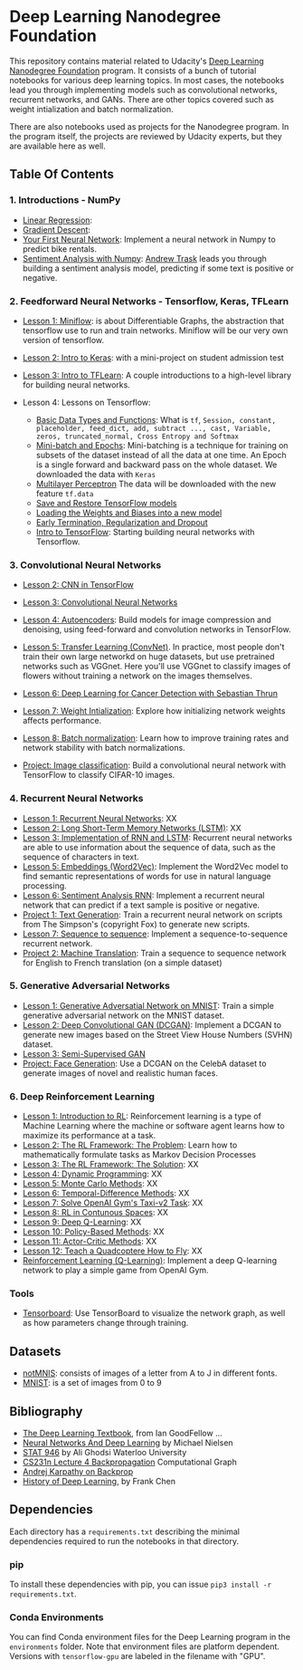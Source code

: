 # Deep Learning Nanodegree Foundation

This repository contains material related to Udacity's [Deep Learning Nanodegree Foundation](https://www.udacity.com/course/deep-learning-nanodegree-foundation--nd101) program. It consists of a bunch of tutorial notebooks for various deep learning topics. In most cases, the notebooks lead you through implementing models such as convolutional networks, recurrent networks, and GANs. There are other topics covered such as weight intialization and batch normalization.

There are also notebooks used as projects for the Nanodegree program. In the program itself, the projects are reviewed by Udacity experts, but they are available here as well.

## Table Of Contents

### 1. Introductions - NumPy

* [Linear Regression](https://github.com/geilerloui/deep-learning/blob/master/linear-regression/Regression.ipynb):
* [Gradient Descent](https://github.com/geilerloui/deep-learning/blob/master/gradient-descent/GradientDescent.ipynb): 
* [Your First Neural Network](https://github.com/udacity/deep-learning/tree/master/first-neural-network): Implement a neural network in Numpy to predict bike rentals.
* [Sentiment Analysis with Numpy](https://github.com/udacity/deep-learning/tree/master/sentiment-network): [Andrew Trask](http://iamtrask.github.io/) leads you through building a sentiment analysis model, predicting if some text is positive or negative.

### 2. Feedforward Neural Networks - Tensorflow, Keras, TFLearn

* [Lesson 1: Miniflow](): is about Differentiable Graphs, the abstraction that tensorflow use to run and train networks. Miniflow will be our very own version of tensorflow.
* [Lesson 2: Intro to Keras](https://github.com/geilerloui/deep-learning/tree/master/student-admissions-keras): with a mini-project on student admission test
* [Lesson 3: Intro to TFLearn](https://github.com/udacity/deep-learning/tree/master/intro-to-tflearn): A couple introductions to a high-level library for building neural networks.

* Lesson 4: Lessons on Tensorflow: 
  * [Basic Data Types and Functions](https://github.com/geilerloui/deep-learning/blob/master/Lesson_NeuralNets/Intro_to_TensorFlow.ipynb): What is ```tf```, ```Session, constant, placeholder, feed_dict, add, subtract ..., cast, Variable, zeros, truncated_normal, Cross Entropy and Softmax```
  * [Mini-batch and Epochs](https://github.com/geilerloui/deep-learning/blob/master/Lesson_NeuralNets/Mini-batch_Epochs.ipynb): Mini-batching is a technique for training on subsets of the dataset instead of all the data at one time. An Epoch is a single forward and backward pass on the whole dataset. We downloaded the data with ```Keras```
  * [Multilayer Perceptron](https://github.com/geilerloui/deep-learning/blob/master/Lesson_NeuralNets/Deep_Neural_Network-1.ipynb) The data will be downloaded with the new feature ```tf.data```
  * [Save and Restore TensorFlow models](https://github.com/geilerloui/deep-learning/blob/master/Lesson_NeuralNets/Deep_Neural_Network-2_Save_Restore_models.ipynb)
  * [Loading the Weights and Biases into a new model](https://github.com/geilerloui/deep-learning/blob/master/Lesson_NeuralNets/Deep_Neural_Network-3_Loading_weights_in_new_model.ipynb)
  * [Early Termination, Regularization and Dropout](https://github.com/geilerloui/deep-learning/blob/master/Lesson_NeuralNets/Deep_Neural_Network-4_Early_termination_regularization_dropout.ipynb)
  * [Intro to TensorFlow](https://github.com/udacity/deep-learning/tree/master/intro-to-tensorflow): Starting building neural networks with Tensorflow.


### 3. Convolutional Neural Networks

* [Lesson 2: CNN in TensorFlow]()
* [Lesson 3: Convolutional Neural Networks]()
* [Lesson 4: Autoencoders](https://github.com/udacity/deep-learning/tree/master/autoencoder): Build models for image compression and denoising, using feed-forward and convolution networks in TensorFlow.
* [Lesson 5: Transfer Learning (ConvNet)](https://github.com/udacity/deep-learning/tree/master/transfer-learning). In practice, most people don't train their own large networkd on huge datasets, but use pretrained networks such as VGGnet. Here you'll use VGGnet to classify images of flowers without training a network on the images themselves.
* [Lesson 6: Deep Learning for Cancer Detection with Sebastian Thrun]()

* [Lesson 7: Weight Intialization](https://github.com/udacity/deep-learning/tree/master/weight-initialization): Explore how initializing network weights affects performance.
* [Lesson 8: Batch normalization](https://github.com/udacity/deep-learning/tree/master/batch-norm): Learn how to improve training rates and network stability with batch normalizations.

* [Project: Image classification](https://github.com/udacity/deep-learning/tree/master/image-classification): Build a convolutional neural network with TensorFlow to classify CIFAR-10 images.

### 4. Recurrent Neural Networks

* [Lesson 1: Recurrent Neural Networks](): XX
* [Lesson 2: Long Short-Term Memory Networks (LSTM)](): XX
* [Lesson 3: Implementation of RNN and LSTM](https://github.com/udacity/deep-learning/tree/master/intro-to-rnns): Recurrent neural networks are able to use information about the sequence of data, such as the sequence of characters in text.
* [Lesson 5: Embeddings (Word2Vec)](https://github.com/udacity/deep-learning/tree/master/embeddings): Implement the Word2Vec model to find semantic representations of words for use in natural language processing.
* [Lesson 6: Sentiment Analysis RNN](https://github.com/udacity/deep-learning/tree/master/sentiment-rnn): Implement a recurrent neural network that can predict if a text sample is positive or negative.
* [Project 1: Text Generation](https://github.com/udacity/deep-learning/tree/master/tv-script-generation): Train a recurrent neural network on scripts from The Simpson's (copyright Fox) to generate new scripts.
* [Lesson 7: Sequence to sequence](https://github.com/udacity/deep-learning/tree/master/seq2seq): Implement a sequence-to-sequence recurrent network.
* [Project 2: Machine Translation](https://github.com/udacity/deep-learning/tree/master/language-translation): Train a sequence to sequence network for English to French translation (on a simple dataset)

### 5. Generative Adversarial Networks

* [Lesson 1: Generative Adversatial Network on MNIST](https://github.com/udacity/deep-learning/tree/master/gan_mnist): Train a simple generative adversarial network on the MNIST dataset.
* [Lesson 2: Deep Convolutional GAN (DCGAN)](https://github.com/udacity/deep-learning/tree/master/dcgan-svhn): Implement a DCGAN to generate new images based on the Street View House Numbers (SVHN) dataset.
* [Lesson 3: Semi-Supervised GAN](https://github.com/geilerloui/deep-learning/tree/master/semi-supervised)
* [Project: Face Generation](https://github.com/udacity/deep-learning/tree/master/face_generation): Use a DCGAN on the CelebA dataset to generate images of novel and realistic human faces.

### 6. Deep Reinforcement Learning

* [Lesson 1: Introduction to RL](https://github.com/geilerloui/deep-learning/blob/master/reinforcement-learning/Lesson-1.md): Reinforcement learning is a type of Machine Learning where the machine or software agent learns how to maximize its performance at a task.
* [Lesson 2: The RL Framework: The Problem](): Learn how to mathematically formulate tasks as Markov Decision Processes
* [Lesson 3: The RL Framework: The Solution](): XX
* [Lesson 4: Dynamic Programming](): XX
* [Lesson 5: Monte Carlo Methods](): XX
* [Lesson 6: Temporal-Difference Methods](): XX
* [Lesson 7: Solve OpenAI Gym's Taxi-v2 Task](): XX
* [Lesson 8: RL in Contunous Spaces](): XX
* [Lesson 9: Deep Q-Learning](): XX
* [Lesson 10: Policy-Based Methods](): XX
* [Lesson 11: Actor-Critic Methods](): XX
* [Lesson 12: Teach a Quadcoptere How to Fly](): XX
* [Reinforcement Learning (Q-Learning)](https://github.com/udacity/deep-learning/tree/master/reinforcement): Implement a deep Q-learning network to play a simple game from OpenAI Gym.

### Tools

* [Tensorboard](https://github.com/udacity/deep-learning/tree/master/tensorboard): Use TensorBoard to visualize the network graph, as well as how parameters change through training.


## Datasets
* [notMNIS](http://yaroslavvb.blogspot.com/2011/09/notmnist-dataset.html): consists of images of a letter from A to J in different fonts.
* [MNIST](https://fr.wikipedia.org/wiki/Base_de_donn%C3%A9es_MNIST): is a set of images from 0 to 9


## Bibliography
* [The Deep Learning Textbook](http://www.deeplearningbook.org/), from Ian GoodFellow ...
* [Neural Networks And Deep Learning](http://neuralnetworksanddeeplearning.com/) by Michael Nielsen
* [STAT 946](https://www.youtube.com/watch?v=XTWPyW2mTUg&list=PLehuLRPyt1HxTolYUWeyyIoxDabDmaOSB) by Ali Ghodsi Waterloo University
* [CS231n Lecture 4 Backpropagation](https://www.youtube.com/watch?v=59Hbtz7XgjM) Computational Graph
* [Andrej Karpathy on Backprop](https://medium.com/@karpathy/yes-you-should-understand-backprop-e2f06eab496b)
* [History of Deep Learning](https://www.youtube.com/watch?v=ht6fLrar91U), by Frank Chen

## Dependencies

Each directory has a `requirements.txt` describing the minimal dependencies required to run the notebooks in that directory.

### pip

To install these dependencies with pip, you can issue `pip3 install -r requirements.txt`.

### Conda Environments

You can find Conda environment files for the Deep Learning program in the `environments` folder. Note that environment files are platform dependent. Versions with `tensorflow-gpu` are labeled in the filename with "GPU".
